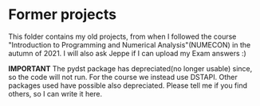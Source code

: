 # Former projects
This folder contains my old projects, from when I followed the course "Introduction to Programming and Numerical Analysis"(NUMECON) in the autumn of 2021.
I will also ask Jeppe if I can upload my Exam answers :)

**IMPORTANT** The pydst package has depreciated(no longer usable) since, so the code will not run. For the course we instead use DSTAPI. Other packages used have possible also depreciated. Please tell me if you find others, so I can write it here.
